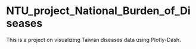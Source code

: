 # NTU_project_National_Burden_of_Diseases
This is a project on visualizing Taiwan diseases data using Plotly-Dash.

